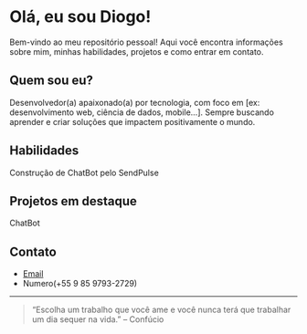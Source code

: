 # Olá, eu sou Diogo!

Bem-vindo ao meu repositório pessoal! Aqui você encontra informações sobre mim, minhas habilidades, projetos e como entrar em contato.

## Quem sou eu?

Desenvolvedor(a) apaixonado(a) por tecnologia, com foco em [ex: desenvolvimento web, ciência de dados, mobile...]. Sempre buscando aprender e criar soluções que impactem positivamente o mundo.

 
## Habilidades

Construção de ChatBot pelo SendPulse

## Projetos em destaque

ChatBot

## Contato

- [Email](diogoyuri499@gmail.com)
- Numero(+55 9 85 9793-2729)

---

> “Escolha um trabalho que você ame e você nunca terá que trabalhar um dia sequer na vida.” – Confúcio

